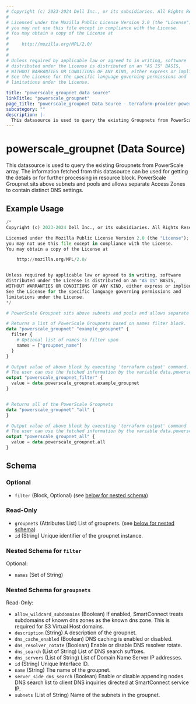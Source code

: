 ```yaml
---
# Copyright (c) 2023-2024 Dell Inc., or its subsidiaries. All Rights Reserved.
#
# Licensed under the Mozilla Public License Version 2.0 (the "License");
# you may not use this file except in compliance with the License.
# You may obtain a copy of the License at
#
#     http://mozilla.org/MPL/2.0/
#
#
# Unless required by applicable law or agreed to in writing, software
# distributed under the License is distributed on an "AS IS" BASIS,
# WITHOUT WARRANTIES OR CONDITIONS OF ANY KIND, either express or implied.
# See the License for the specific language governing permissions and
# limitations under the License.

title: "powerscale_groupnet data source"
linkTitle: "powerscale_groupnet"
page_title: "powerscale_groupnet Data Source - terraform-provider-powerscale"
subcategory: ""
description: |-
  This datasource is used to query the existing Groupnets from PowerScale array. The information fetched from this datasource can be used for getting the details or for further processing in resource block. PowerScale Groupnet sits above subnets and pools and allows separate Access Zones to contain distinct DNS settings.
---
```


# powerscale_groupnet (Data Source)

This datasource is used to query the existing Groupnets from PowerScale array. The information fetched from this datasource can be used for getting the details or for further processing in resource block. PowerScale Groupnet sits above subnets and pools and allows separate Access Zones to contain distinct DNS settings.

## Example Usage

```terraform
/*
Copyright (c) 2023-2024 Dell Inc., or its subsidiaries. All Rights Reserved.

Licensed under the Mozilla Public License Version 2.0 (the "License");
you may not use this file except in compliance with the License.
You may obtain a copy of the License at

    http://mozilla.org/MPL/2.0/


Unless required by applicable law or agreed to in writing, software
distributed under the License is distributed on an "AS IS" BASIS,
WITHOUT WARRANTIES OR CONDITIONS OF ANY KIND, either express or implied.
See the License for the specific language governing permissions and
limitations under the License.
*/

# PowerScale Groupnet sits above subnets and pools and allows separate Access Zones to contain distinct DNS settings.

# Returns a list of PowerScale Groupnets based on names filter block. 
data "powerscale_groupnet" "example_groupnet" {
  filter {
    # Optional list of names to filter upon
    names = ["groupnet_name"]
  }
}

# Output value of above block by executing 'terraform output' command.
# The user can use the fetched information by the variable data.powerscale_groupnet.example_groupnet
output "powerscale_groupnet_filter" {
  value = data.powerscale_groupnet.example_groupnet
}


# Returns all of the PowerScale Groupnets
data "powerscale_groupnet" "all" {
}

# Output value of above block by executing 'terraform output' command
# The user can use the fetched information by the variable data.powerscale_groupnet.all
output "powerscale_groupnet_all" {
  value = data.powerscale_groupnet.all
}
```

<!-- schema generated by tfplugindocs -->
## Schema

### Optional

- `filter` (Block, Optional) (see [below for nested schema](#nestedblock--filter))

### Read-Only

- `groupnets` (Attributes List) List of groupnets. (see [below for nested schema](#nestedatt--groupnets))
- `id` (String) Unique identifier of the groupnet instance.

<a id="nestedblock--filter"></a>
### Nested Schema for `filter`

Optional:

- `names` (Set of String)


<a id="nestedatt--groupnets"></a>
### Nested Schema for `groupnets`

Read-Only:

- `allow_wildcard_subdomains` (Boolean) If enabled, SmartConnect treats subdomains of known dns zones as the known dns zone. This is required for S3 Virtual Host domains.
- `description` (String) A description of the groupnet.
- `dns_cache_enabled` (Boolean) DNS caching is enabled or disabled.
- `dns_resolver_rotate` (Boolean) Enable or disable DNS resolver rotate.
- `dns_search` (List of String) List of DNS search suffixes.
- `dns_servers` (List of String) List of Domain Name Server IP addresses.
- `id` (String) Unique Interface ID.
- `name` (String) The name of the groupnet.
- `server_side_dns_search` (Boolean) Enable or disable appending nodes DNS search list to client DNS inquiries directed at SmartConnect service IP.
- `subnets` (List of String) Name of the subnets in the groupnet.